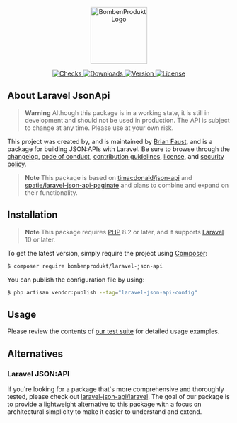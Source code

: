 <p align="center">
    <a href="https://bombenprodukt.com" target="_blank">
        <img src="https://raw.githubusercontent.com/BombenProdukt/laravel-json-api/main/logo.svg" width="128" alt="BombenProdukt Logo" />
    </a>
</p>

<p align="center">
    <a href="https://github.com/faustbrian/laravel-json-api/actions">
        <img src="https://badge.sh/github/check-runs/BombenProdukt/laravel-json-api" alt="Checks" />
    </a>
    <a href="https://packagist.org/packages/bombenprodukt/laravel-json-api">
        <img src="https://badge.sh/packagist/downloads/BombenProdukt/laravel-json-api" alt="Downloads" />
    </a>
    <a href="https://packagist.org/packages/bombenprodukt/laravel-json-api">
        <img src="https://badge.sh/packagist/version/BombenProdukt/laravel-json-api" alt="Version" />
    </a>
    <a href="https://packagist.org/packages/bombenprodukt/laravel-json-api">
        <img src="https://badge.sh/packagist/license/BombenProdukt/laravel-json-api" alt="License" />
    </a>
</p>

## About Laravel JsonApi

> **Warning**
> Although this package is in a working state, it is still in development and should not be used in production. The API is subject to change at any time. Please use at your own risk.

This project was created by, and is maintained by [Brian Faust](https://github.com/faustbrian), and is a package for building JSON:APIs with Laravel. Be sure to browse through the [changelog](CHANGELOG.md), [code of conduct](.github/CODE_OF_CONDUCT.md), [contribution guidelines](.github/CONTRIBUTING.md), [license](LICENSE), and [security policy](.github/SECURITY.md).

> **Note**
> This package is based on [timacdonald/json-api](https://github.com/timacdonald/json-api) and [spatie/laravel-json-api-paginate](https://github.com/spatie/laravel-json-api-paginate) and plans to combine and expand on their functionality.

## Installation

> **Note**
> This package requires [PHP](https://www.php.net/) 8.2 or later, and it supports [Laravel](https://laravel.com/) 10 or later.

To get the latest version, simply require the project using [Composer](https://getcomposer.org/):

```bash
$ composer require bombenprodukt/laravel-json-api
```

You can publish the configuration file by using:

```bash
$ php artisan vendor:publish --tag="laravel-json-api-config"
```

## Usage

Please review the contents of [our test suite](/tests) for detailed usage examples.

## Alternatives

### Laravel JSON:API

If you're looking for a package that's more comprehensive and thoroughly tested, please check out [laravel-json-api/laravel](https://github.com/laravel-json-api/laravel). The goal of our package is to provide a lightweight alternative to this package with a focus on architectural simplicity to make it easier to understand and extend.
